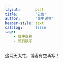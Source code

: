 ```yaml
---
layout:       post
title:        "公告"
author:       "缠中说禅"
header-style: text
catalog:      false
tags:
    - 缠中说禅
    - 流行娱乐
---
```


这两天太忙，博客有空再写！
